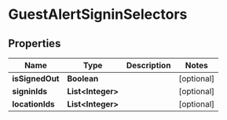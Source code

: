 

# GuestAlertSigninSelectors

## Properties

Name | Type | Description | Notes
------------ | ------------- | ------------- | -------------
**isSignedOut** | **Boolean** |  |  [optional]
**signinIds** | **List&lt;Integer&gt;** |  |  [optional]
**locationIds** | **List&lt;Integer&gt;** |  |  [optional]





